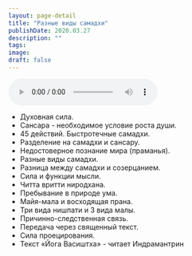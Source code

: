```yaml
---
layout: page-detail
title: "Разные виды самадхи"
publishDate: 2020.03.27
description: ""
tags:
image:
draft: false
---
```


<audio title="2020.03.27 - Разные виды самадхи.mp3" src="/upload/iblock/c60/c60ef30c05fa3ff8563dd31184fb937f.mp3" controls=""></audio>

* Духовная сила.
* Сансара - необходимое условие роста души.
* 45 действий. Быстротечные самадхи.
* Разделение на самадхи и сансару.
* Недостоверное познание мира (праманья).
* Разные виды самадхи.
* Разница между самадхи и созерцанием.
* Сила и функции мысли.
* Читта вритти ниродхана.
* Пребывание в природе ума.
* Майя-мала и восходящая прана.
* Три вида нишпати и 3 вида малы.
* Причинно-следственная связь.
* Передача через священный текст.
* Сила проецирования.
* Текст «Йога Васиштха» - читает Индрамантрин

  
